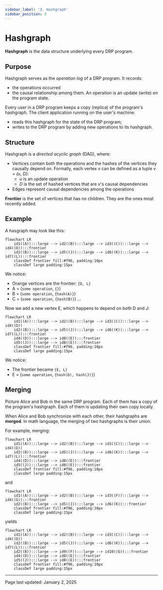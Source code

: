 ```yaml
---
sidebar_label: '3. Hashgraph'
sidebar_position: 3
---
```


# Hashgraph

**Hashgraph** is the data structure underlying every DRP program.

## Purpose

Hashgraph serves as the *operation log* of a DRP program. It records:
- the operations occurred
- the causal relationship among them.
An operation is an update (write) on the program state.

Every user in a DRP program keeps a copy (replica) of the program's hashgraph. The client application running on the user's machine:
- reads this hashgraph for the state of the DRP program;
- writes to the DRP program by adding new operations to its hashgraph.

## Structure

Hashgraph is a *directed acyclic graph* (DAG), where:
- Vertices contain both the operations and the hashes of the vertices they causally depend on. Formally, each vertex $v$ can be defined as a tuple *v = (u, D)*:
    - *u* is an update operation
    - *D* is the set of hashed vertices that are *v*'s causal dependencies
- Edges represent causal dependencies among the operations

**Frontier** is the set of vertices that has no children. They are the ones most recently added.

## Example

A hasgraph may look like this:

```mermaid
flowchart LR
    id1((A)):::large --> id2((B)):::large --> id3((C)):::large --> id4((D)):::frontier
	id2((B)):::large --> id5((J)):::large --> id6((K)):::large --> id7((L)):::frontier
    classDef frontier fill:#f96, padding:10px
	classDef large padding:15px
```

We notice:
- Orange vertices are the frontier: `{D, L}`
- A = (`some operation`, `{}`)
- B = (`some operation`, `{hash(A)}`)
- C = (`some operation`, `{hash(B)}`) ...

Now we add a new vertex E, which happens to depend on both D and J:

```mermaid
flowchart LR
    id1((A)):::large --> id2((B)):::large --> id3((C)):::large --> id4((D))
	id2((B)):::large --> id5((J)):::large --> id6((K)):::large --> id7((L)):::frontier
	id4((D)):::large --> id8((E)):::frontier
	id5((J)):::large --> id8((E)):::frontier
    classDef frontier fill:#f96, padding:10px
	classDef large padding:15px
```

We notice:
- The frontier became `{E, L}`
- E = (`some operation`, `{hash(D), hash(J)}`)

## Merging

Picture Alice and Bob in the same DRP program. Each of them has a copy of the program's hashgraph. Each of them is updating their own copy locally.

When Alice and Bob synchronize with each other, their hashgraphs are **merged**. In math language, the merging of two hashgraphs is their union.

For example, merging:

```mermaid
flowchart LR
    id1((A)):::large --> id2((B)):::large --> id3((C)):::large --> id4((D))
	id2((B)):::large --> id5((J)):::large --> id6((K)):::large --> id7((L)):::frontier
	id4((D)):::large --> id8((E)):::frontier
	id5((J)):::large --> id8((E)):::frontier
    classDef frontier fill:#f96, padding:10px
	classDef large padding:15px
```

and

```mermaid
flowchart LR
    id1((A)):::large --> id2((B)):::large --> id3((F)):::large --> id4((G)):::frontier
	id2((B)):::large --> id5((J)):::large --> id6((K)):::frontier
    classDef frontier fill:#f96, padding:10px
	classDef large padding:15px
```

yields

```mermaid
flowchart LR
    id1((A)):::large --> id2((B)):::large --> id3((C)):::large --> id4((D))
	id2((B)):::large --> id5((J)):::large --> id6((K)):::large --> id7((L)):::frontier
	id2((B)):::large --> id9((F)):::large --> id10((G)):::frontier
	id4((D)):::large --> id8((E)):::frontier
	id5((J)):::large --> id8((E)):::frontier
    classDef frontier fill:#f96, padding:10px
	classDef large padding:15px
```

---

Page last updated: January 2, 2025